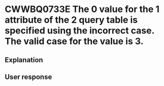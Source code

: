 # CWWBQ0733E The 0 value for the 1 attribute of the 2 query table is specified using the incorrect case. The valid case for the value is 3.

## Explanation

## User response